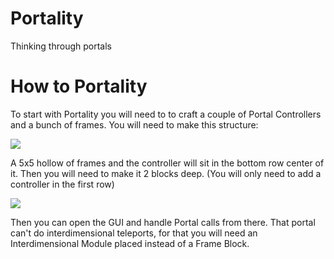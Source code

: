 # Portality
Thinking through portals

# How to Portality
To start with Portality you will need to to craft a couple of Portal Controllers and a bunch of frames. You will need to make this structure:

![](https://i.imgur.com/qllUZMm.png)

A 5x5 hollow of frames and the controller will sit in the bottom row center of it. Then you will need to make it 2 blocks deep. (You will only need to add a controller in the first row)

![](https://i.imgur.com/W3NiCFd.png)

Then you can open the GUI and handle Portal calls from there. That portal can't do interdimensional teleports, for that you will need an Interdimensional Module placed instead of a Frame Block.